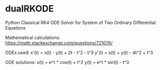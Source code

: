 # dualRKODE
Python Classical RK4 ODE Solver for System of Two Ordinary Differential Equations

Mathematical calculations: https://math.stackexchange.com/questions/721076/

ODEs used: x'(t) = x(t) - y(t) + 2t - t^2 - t^3
           y'(t) = x(t) + y(t) - 4t^2 + t^3
               
ODE solutions: x(t) = e^t * cos(t) + t^2
               y(t) = e^t * sin(t) - t^3


